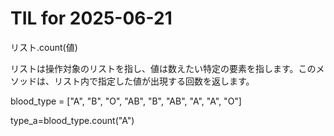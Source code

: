 # TIL for 2025-06-21

リスト.count(値)

リストは操作対象のリストを指し、値は数えたい特定の要素を指します。このメソッドは、リスト内で指定した値が出現する回数を返します。

blood_type = ["A", "B", "O", "AB", "B", "AB", "A", "A", "O"]

type_a=blood_type.count("A")

